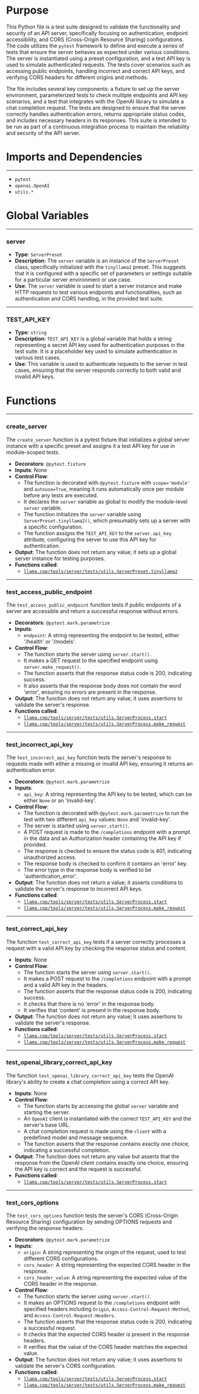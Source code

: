 # Purpose
This Python file is a test suite designed to validate the functionality and security of an API server, specifically focusing on authentication, endpoint accessibility, and CORS (Cross-Origin Resource Sharing) configurations. The code utilizes the `pytest` framework to define and execute a series of tests that ensure the server behaves as expected under various conditions. The server is instantiated using a preset configuration, and a test API key is used to simulate authenticated requests. The tests cover scenarios such as accessing public endpoints, handling incorrect and correct API keys, and verifying CORS headers for different origins and methods.

The file includes several key components: a fixture to set up the server environment, parameterized tests to check multiple endpoints and API key scenarios, and a test that integrates with the OpenAI library to simulate a chat completion request. The tests are designed to ensure that the server correctly handles authentication errors, returns appropriate status codes, and includes necessary headers in its responses. This suite is intended to be run as part of a continuous integration process to maintain the reliability and security of the API server.
# Imports and Dependencies

---
- `pytest`
- `openai.OpenAI`
- `utils.*`


# Global Variables

---
### server
- **Type**: `ServerPreset`
- **Description**: The `server` variable is an instance of the `ServerPreset` class, specifically initialized with the `tinyllama2` preset. This suggests that it is configured with a specific set of parameters or settings suitable for a particular server environment or use case.
- **Use**: The `server` variable is used to start a server instance and make HTTP requests to test various endpoints and functionalities, such as authentication and CORS handling, in the provided test suite.


---
### TEST\_API\_KEY
- **Type**: `string`
- **Description**: `TEST_API_KEY` is a global variable that holds a string representing a secret API key used for authentication purposes in the test suite. It is a placeholder key used to simulate authentication in various test cases.
- **Use**: This variable is used to authenticate requests to the server in test cases, ensuring that the server responds correctly to both valid and invalid API keys.


# Functions

---
### create\_server<!-- {{#callable:llama.cpp/tools/server/tests/unit/test_security.create_server}} -->
The `create_server` function is a pytest fixture that initializes a global server instance with a specific preset and assigns it a test API key for use in module-scoped tests.
- **Decorators**: `@pytest.fixture`
- **Inputs**: None
- **Control Flow**:
    - The function is decorated with `@pytest.fixture` with `scope='module'` and `autouse=True`, meaning it runs automatically once per module before any tests are executed.
    - It declares the `server` variable as global to modify the module-level `server` variable.
    - The function initializes the `server` variable using `ServerPreset.tinyllama2()`, which presumably sets up a server with a specific configuration.
    - The function assigns the `TEST_API_KEY` to the `server.api_key` attribute, configuring the server to use this API key for authentication.
- **Output**: The function does not return any value; it sets up a global server instance for testing purposes.
- **Functions called**:
    - [`llama.cpp/tools/server/tests/utils.ServerPreset.tinyllama2`](../utils.py.driver.md#ServerPresettinyllama2)


---
### test\_access\_public\_endpoint<!-- {{#callable:llama.cpp/tools/server/tests/unit/test_security.test_access_public_endpoint}} -->
The `test_access_public_endpoint` function tests if public endpoints of a server are accessible and return a successful response without errors.
- **Decorators**: `@pytest.mark.parametrize`
- **Inputs**:
    - `endpoint`: A string representing the endpoint to be tested, either '/health' or '/models'.
- **Control Flow**:
    - The function starts the server using `server.start()`.
    - It makes a GET request to the specified endpoint using `server.make_request()`.
    - The function asserts that the response status code is 200, indicating success.
    - It also asserts that the response body does not contain the word 'error', ensuring no errors are present in the response.
- **Output**: The function does not return any value; it uses assertions to validate the server's response.
- **Functions called**:
    - [`llama.cpp/tools/server/tests/utils.ServerProcess.start`](../utils.py.driver.md#ServerProcessstart)
    - [`llama.cpp/tools/server/tests/utils.ServerProcess.make_request`](../utils.py.driver.md#ServerProcessmake_request)


---
### test\_incorrect\_api\_key<!-- {{#callable:llama.cpp/tools/server/tests/unit/test_security.test_incorrect_api_key}} -->
The `test_incorrect_api_key` function tests the server's response to requests made with either a missing or invalid API key, ensuring it returns an authentication error.
- **Decorators**: `@pytest.mark.parametrize`
- **Inputs**:
    - `api_key`: A string representing the API key to be tested, which can be either `None` or an 'invalid-key'.
- **Control Flow**:
    - The function is decorated with `@pytest.mark.parametrize` to run the test with two different `api_key` values: `None` and 'invalid-key'.
    - The server is started using `server.start()`.
    - A POST request is made to the `/completions` endpoint with a prompt in the data and an Authorization header containing the API key if provided.
    - The response is checked to ensure the status code is 401, indicating unauthorized access.
    - The response body is checked to confirm it contains an 'error' key.
    - The error type in the response body is verified to be 'authentication_error'.
- **Output**: The function does not return a value; it asserts conditions to validate the server's response to incorrect API keys.
- **Functions called**:
    - [`llama.cpp/tools/server/tests/utils.ServerProcess.start`](../utils.py.driver.md#ServerProcessstart)
    - [`llama.cpp/tools/server/tests/utils.ServerProcess.make_request`](../utils.py.driver.md#ServerProcessmake_request)


---
### test\_correct\_api\_key<!-- {{#callable:llama.cpp/tools/server/tests/unit/test_security.test_correct_api_key}} -->
The function `test_correct_api_key` tests if a server correctly processes a request with a valid API key by checking the response status and content.
- **Inputs**: None
- **Control Flow**:
    - The function starts the server using `server.start()`.
    - It makes a POST request to the `/completions` endpoint with a prompt and a valid API key in the headers.
    - The function asserts that the response status code is 200, indicating success.
    - It checks that there is no 'error' in the response body.
    - It verifies that 'content' is present in the response body.
- **Output**: The function does not return any value; it uses assertions to validate the server's response.
- **Functions called**:
    - [`llama.cpp/tools/server/tests/utils.ServerProcess.start`](../utils.py.driver.md#ServerProcessstart)
    - [`llama.cpp/tools/server/tests/utils.ServerProcess.make_request`](../utils.py.driver.md#ServerProcessmake_request)


---
### test\_openai\_library\_correct\_api\_key<!-- {{#callable:llama.cpp/tools/server/tests/unit/test_security.test_openai_library_correct_api_key}} -->
The function `test_openai_library_correct_api_key` tests the OpenAI library's ability to create a chat completion using a correct API key.
- **Inputs**: None
- **Control Flow**:
    - The function starts by accessing the global `server` variable and starting the server.
    - An `OpenAI` client is instantiated with the correct `TEST_API_KEY` and the server's base URL.
    - A chat completion request is made using the `client` with a predefined model and message sequence.
    - The function asserts that the response contains exactly one choice, indicating a successful completion.
- **Output**: The function does not return any value but asserts that the response from the OpenAI client contains exactly one choice, ensuring the API key is correct and the request is successful.
- **Functions called**:
    - [`llama.cpp/tools/server/tests/utils.ServerProcess.start`](../utils.py.driver.md#ServerProcessstart)


---
### test\_cors\_options<!-- {{#callable:llama.cpp/tools/server/tests/unit/test_security.test_cors_options}} -->
The `test_cors_options` function tests the server's CORS (Cross-Origin Resource Sharing) configuration by sending OPTIONS requests and verifying the response headers.
- **Decorators**: `@pytest.mark.parametrize`
- **Inputs**:
    - `origin`: A string representing the origin of the request, used to test different CORS configurations.
    - `cors_header`: A string representing the expected CORS header in the response.
    - `cors_header_value`: A string representing the expected value of the CORS header in the response.
- **Control Flow**:
    - The function starts the server using `server.start()`.
    - It makes an OPTIONS request to the `/completions` endpoint with specified headers including `Origin`, `Access-Control-Request-Method`, and `Access-Control-Request-Headers`.
    - The function asserts that the response status code is 200, indicating a successful request.
    - It checks that the expected CORS header is present in the response headers.
    - It verifies that the value of the CORS header matches the expected value.
- **Output**: The function does not return any value; it uses assertions to validate the server's CORS configuration.
- **Functions called**:
    - [`llama.cpp/tools/server/tests/utils.ServerProcess.start`](../utils.py.driver.md#ServerProcessstart)
    - [`llama.cpp/tools/server/tests/utils.ServerProcess.make_request`](../utils.py.driver.md#ServerProcessmake_request)


